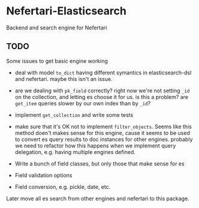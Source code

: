 # Nefertari-Elasticsearch

Backend and search engine for Nefertari

## TODO

Some issues to get basic engine working

- deal with model `to_dict` having different symantics in
  elasticsearch-dsl and nefertari. maybe this isn't an issue.

- are we dealing with `pk_field` correctly? right now we're not
  setting `_id` on the collection, and letting es choose it for us. is
  this a problem? are `get_item` queries slower by our own index than
  by `_id`?

- implement `get_collection` and write some tests

- make sure that it's OK not to implement `filter_objects`. Seems like
  this method doen't makes sense for this engine, cause it seems to be
  used to convert es query results to doc instances for other
  engines. probably we need to refactor how this happens when we
  implement query delegation, e.g. having multiple engines defined.

- Write a bunch of field classes, but only those that make sense for es

- Field validation options

- Field conversion, e.g. pickle, date, etc.

Later move all es search from other engines and nefertari to this package.
